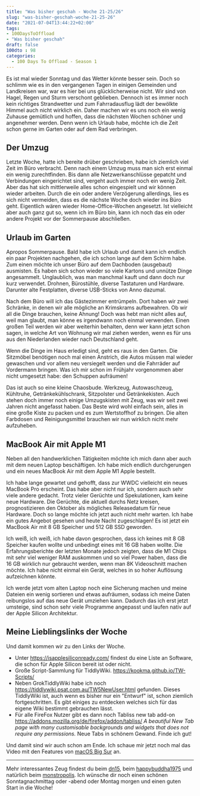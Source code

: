 ```yaml
---
title: "Was bisher geschah - Woche 21-25/26"
slug: "was-bisher-geschah-woche-21-25-26"
date: "2021-07-04T13:44:22+02:00"
tags:
- 100DaysToOffload
- "Was bisher geschah"
draft: false
100dto : 98
categories:
  - 100 Days To Offload - Season 1
---
```


Es ist mal wieder Sonntag und das Wetter könnte besser sein. Doch so schlimm wie es in den vergangenen Tagen in einigen Gemeinden und Landkreisen war, war es hier bei uns glücklicherweise nicht. Wir sind von Hagel, Regen und Sturm verschont geblieben. Dennoch ist es immer noch kein richtiges Strandwetter und zum Fahrradausflug lädt der bewölkte Himmel auch nicht wirklich ein. Daher machen wir es uns noch ein wenig Zuhause gemütlich und hoffen, dass die nächsten Wochen schöner und angenehmer werden. Denn wenn ich Urlaub habe, möchte ich die Zeit schon gerne im Garten oder auf dem Rad verbringen.

## Der Umzug

Letzte Woche, hatte ich bereite drüber geschrieben, habe ich ziemlich viel Zeit im Büro verbracht. Denn nach einem Umzug muss man sich erst einmal ein wenig zurechtfinden. Bis dann alle Netzwerkanschlüsse gepatcht und Verbindungen eingerichtet sind, vergeht auch immer noch ein wenig Zeit. Aber das hat sich mittlerweile alles schon eingespielt und wir können wieder arbeiten. Durch die ein oder andere Verzögerung allerdings, lies es sich nicht vermeiden, dass es die nächste Woche doch wieder ins Büro geht. Eigentlich wären wieder Home-Office-Wochen angesetzt. Ist vielleicht aber auch ganz gut so, wenn ich im Büro bin, kann ich noch das ein oder andere Projekt vor der Sommerpause abschließen.

## Urlaub im Garten

Apropos Sommerpause. Bald habe ich Urlaub und damit kann ich endlich ein paar Projekten nachgehen, die ich schon lange auf dem Schirm habe. Zum einen möchte ich unser Büro auf dem Dachboden (ausgebaut) ausmisten. Es haben sich schon wieder so viele Kartons und unnütze Dinge angesammelt. Unglaublich, was man manchmal kauft und dann doch nur kurz verwendet. Drohnen, Bürostühle, diverse Tastaturen und Hardware. Darunter alte Festplatten, diverse USB-Sticks von Anno dazumal.

Nach dem Büro will ich das Gästezimmer entrümpeln. Dort haben wir zwei Schränke, in denen wir alle mögliche an Krimskrams aufbewahren. Ob wir all die Dinge brauchen, keine Ahnung! Doch was hebt man nicht alles auf, weil man glaubt, man könne es irgendwann noch einmal verwenden. Einen großen Teil werden wir aber weiterhin behalten, denn wer kann jetzt schon sagen, in welche Art von Wohnung wir mal ziehen werden, wenn es für uns aus den Niederlanden wieder nach Deutschland geht.

Wenn die Dinge im Haus erledigt sind, geht es raus in den Garten. Die Sitzmöbel benötigen noch mal einen Anstrich, die Autos müssen mal wieder gewaschen und vor allem neu versiegelt werden und die Fahrräder auf Vordermann bringen. Was ich mir schon im Frühjahr vorgenommen aber nicht umgesetzt habe: den Schuppen aufräumen!

Das ist auch so eine kleine Chaosbude. Werkzeug, Autowaschzeug, Kühltruhe, Getränkekühlschrank, Sitzpolster und Getränkekisten. Auch stehen doch immer noch einige Umzugskisten mit Zeug, was wir seit zwei Jahren nicht angefasst haben. Das Beste wird wohl einfach sein, alles in eine große Kiste zu packen und es zum Wertstoffhof zu bringen. Die alten Farbdosen und Reinigungsmittel brauchen wir nun wirklich nicht mehr aufzuheben.

## MacBook Air mit Apple M1

Neben all den handwerklichen Tätigkeiten möchte ich mich dann aber auch mit dem neuen Laptop beschäftigen. Ich habe mich endlich durchgerungen und ein neues MacBook Air mit dem Apple M1 Apple bestellt.

Ich habe lange gewartet und gehofft, dass zur WWDC vielleicht ein neues MacBook Pro erscheint. Das habe aber nicht nur ich, sondern auch sehr viele andere gedacht. Trotz vieler Gerüchte und Spekulationen, kam keine neue Hardware. Die Gerüchte, die aktuell durchs Netz kreisen, prognostizieren den Oktober als mögliches Releasedatum für neue Hardware. Doch so lange möchte ich jetzt auch nicht mehr warten. Ich habe ein gutes Angebot gesehen und heute Nacht zugeschlagen! Es ist jetzt ein MacBook Air mit 8 GB Speicher und 512 GB SSD geworden.

Ich weiß, ich weiß, ich habe davon gesprochen, dass ich keines mit 8 GB Speicher kaufen wollte und unbedingt eines mit 16 GB haben wollte. Die Erfahrungsberichte der letzten Monate jedoch zeigten, dass die M1 Chips mit sehr viel weniger RAM auskommen und so viel Power haben, dass die 16 GB wirklich nur gebraucht werden, wenn man 8K Videoschnitt machen möchte. Ich habe nicht einmal ein Gerät, welches in so hoher Auflösung aufzeichnen könnte.

Ich werde jetzt vom alten Laptop noch eine Sicherung machen und meine Dateien ein wenig sortieren und etwas aufräumen, sodass ich meine Daten reibungslos auf das neue Gerät umziehen kann. Dadurch das ich erst jetzt umsteige, sind schon sehr viele Programme angepasst und laufen nativ auf der Apple Silicon Architektur.

## Meine Lieblingslinks der Woche

Und damit kommen wir zu den Links der Woche.

- Unter https://isapplesiliconready.com/ findest du eine Liste an Software, die schon für Apple Silicon bereit ist oder nicht.
- Große Script-Sammlung für TiddlyWiki. https://kookma.github.io/TW-Scripts/
- Neben GrokTiddlyWiki habe ich noch https://tiddlywiki.psat.com.au/TW5NewUser.html gefunden. Dieses TiddlyWiki ist, auch wenn es bisher nur ein "Entwurf" ist, schon ziemlich fortgeschritten. Es gibt einiges zu entdecken welches sich für das eigene Wiki bestimmt gebrauchen lässt.
- Für alle FireFox Nutzer gibt es dann noch Tabliss new tab add-on https://addons.mozilla.org/de/firefox/addon/tabliss/ _A beautiful New Tab page with many customisable backgrounds and widgets that does not require any permissions._ Neue Tabs in schönem Gewand. Finde ich gut!

Und damit sind wir auch schon am Ende. Ich schaue mir jetzt noch mal das Video mit den Features von [macOS Big Sur](https://www.youtube.com/watch?v=I3oR8wQPFxI) an.

---

Mehr interessantes Zeug findest du beim [dn15](https://dn15.de/), beim [happybuddha1975](https://happybuddha1975.de/) und natürlich beim [monstropolis](https://monstropolis.wordpress.com/). Ich wünsche dir noch einen schönen Sonntagnachmittag oder -abend oder Montag morgen und einen guten Start in die Woche!

<!--more-->

